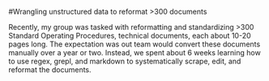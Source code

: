 #Wrangling unstructured data to reformat >300 documents

Recently, my group was tasked with reformatting and standardizing >300 Standard Operating Procedures, technical documents, each about 10-20 pages long. The expectation was out team would convert these documents manually over a year or two. Instead, we spent about 6 weeks learning how to use regex, grepl, and markdown to systematically scrape, edit, and reformat the documents.
